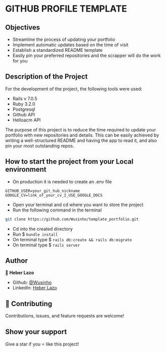 # GITHUB PROFILE TEMPLATE

## Objectives

- Streamline the process of updating your portfolio
- Implement automatic updates based on the time of visit
- Establish a standardized README template
- Easily pin your preferred repositories and the scrapper will do the work for you


## Description of the Project

For the development of the project, the following tools were used:

- Rails v 7.0.5
- Ruby 3.2.0
- Postgresql
- Github API
- Helloacm API

The purpose of this project is to reduce the time required to update your portfolio with new repositories and details. 
This can be easily achieved by writing a well-structured README and having the app to read it, and also pin your most outstanding repos.

## How to start the project from your Local environment
- On production it is needed to create an .env file
````
GITHUB_USER=your_git_hub_nickname
GOOGLE_CV=link_of_your_cv_I_USE_GOOGLE_DOCS
````

- Open your terminal and cd where you want to store the project
- Run the following command in the terminal
```bash
git clone https://github.com/Wusinho/template_portfolio.git
```
- Cd into the created directory
- Run $ `bundle install`
- On terminal type $ `rails db:create && rails db:migrate`
- On terminal type $ `rails server`

## Author

👤 **Heber Lazo**

- Github: [@Wusinho](https://github.com/Wusinho)
- LinkedIn: [Heber Lazo](https://www.linkedin.com/in/heber-lazo-benza-523266133/)

## 🤝 Contributing

Contributions, issues, and feature requests are welcome!

## Show your support

Give a star if you :star: like this project!

